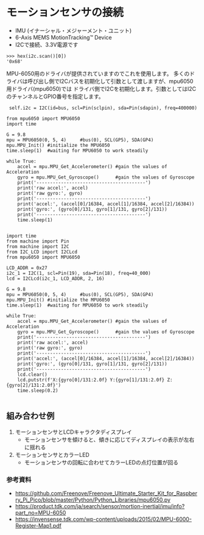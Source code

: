# モーションセンサの接続

- IMU (イナーシャル・メジャーメント・ユニット)
- 6-Axis MEMS MotionTracking™ Device
- I2Cで接続、3.3V電源です


```
>>> hex(i2c.scan()[0])
'0x68'
```

MPU-6050用のドライバが提供されていますのでこれを使用します。
多くのドライバは呼び出し側でI2Cバスを初期化して引数として渡しますが、mpu6050用ドライバ(mpu6050)では
ドライバ側でI2Cを初期化します。引数としてはI2CのチャンネルとGPIO番号を指定します。

```
 self.i2c = I2C(id=bus, scl=Pin(sclpin), sda=Pin(sdapin), freq=400000)
```
```
from mpu6050 import MPU6050
import time

G = 9.8
mpu = MPU6050(0, 5, 4)     #bus(0), SCL(GP5), SDA(GP4)
mpu.MPU_Init() #initialize the MPU6050
time.sleep(1)  #waiting for MPU6050 to work steadily

while True:
    accel = mpu.MPU_Get_Accelerometer() #gain the values of Acceleration
    gyro = mpu.MPU_Get_Gyroscope()      #gain the values of Gyroscope
    print('----------------------------------------')
    print('raw accel:', accel)
    print('raw gyro:', gyro)
    print('----------------------------------------')
    print('accel:', (accel[0]/16384, accel[1]/16384, accel[2]/16384))
    print('gyro:', (gyro[0]/131, gyro[1]/131, gyro[2]/131))
    print('----------------------------------------')
    time.sleep(1)


```

```
import time
from machine import Pin
from machine import I2C
from I2C_LCD import I2CLcd
from mpu6050 import MPU6050

LCD_ADDR = 0x27
i2c_1 = I2C(1, scl=Pin(19), sda=Pin(18), freq=40_000)
lcd = I2CLcd(i2c_1, LCD_ADDR, 2, 16)

G = 9.8
mpu = MPU6050(0, 5, 4)     #bus(0), SCL(GP5), SDA(GP4)
mpu.MPU_Init() #initialize the MPU6050
time.sleep(1)  #waiting for MPU6050 to work steadily

while True:
    accel = mpu.MPU_Get_Accelerometer() #gain the values of Acceleration
    gyro = mpu.MPU_Get_Gyroscope()      #gain the values of Gyroscope
    print('----------------------------------------')
    print('raw accel:', accel)
    print('raw gyro:', gyro)
    print('----------------------------------------')
    print('accel:', (accel[0]/16384, accel[1]/16384, accel[2]/16384))
    print('gyro:', (gyro[0]/131, gyro[1]/131, gyro[2]/131))
    print('----------------------------------------')
    lcd.clear()
    lcd.putstr(f'X:{gyro[0]/131:2.0f} Y:{gyro[1]/131:2.0f} Z:{gyro[2]/131:2.0f}')
    time.sleep(0.2)


```
## 組み合わせ例
1. モーションセンサとLCDキャラクタディスプレイ
   - モーションセンサを傾けると、傾きに応じてディスプレイの表示が左右に揺れる
2. モーションセンサとカラーLED
   - モーションセンサの回転に合わせてカラーLEDの点灯位置が回る
     

### 参考資料
- https://github.com/Freenove/Freenove_Ultimate_Starter_Kit_for_Raspberry_Pi_Pico/blob/master/Python/Python_Libraries/mpu6050.py
- https://product.tdk.com/ja/search/sensor/mortion-inertial/imu/info?part_no=MPU-6050
- https://invensense.tdk.com/wp-content/uploads/2015/02/MPU-6000-Register-Map1.pdf
